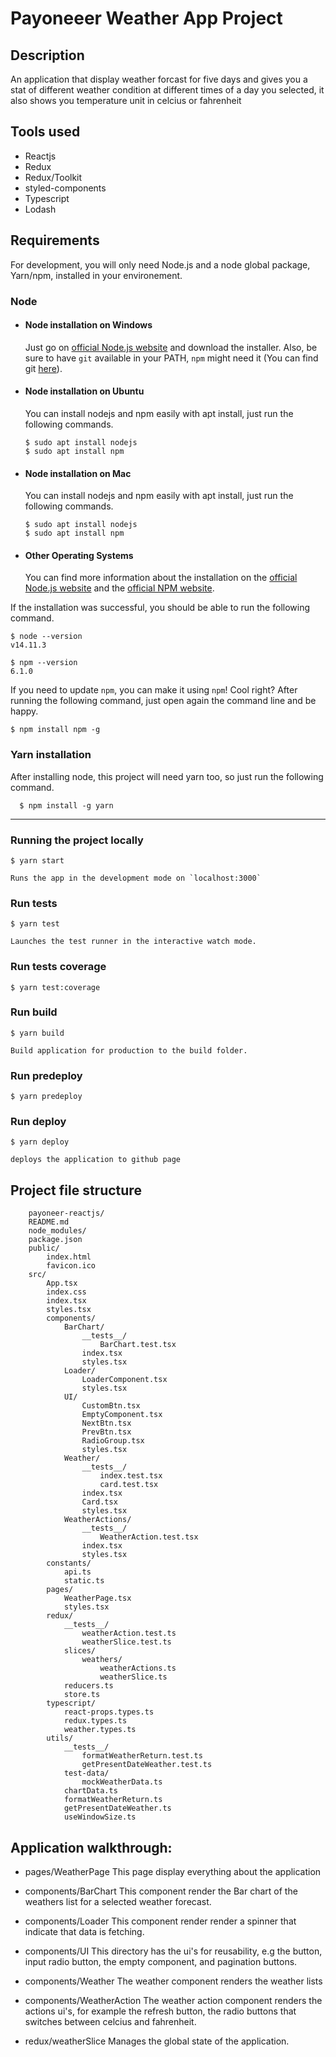 # Payoneeer Weather App Project

## Description

An application that display weather forcast for five days and gives you a stat of different weather condition at different times of a day you selected, it also shows you temperature unit in celcius or fahrenheit

## Tools used

- Reactjs
- Redux
- Redux/Toolkit
- styled-components
- Typescript
- Lodash

## Requirements

For development, you will only need Node.js and a node global package, Yarn/npm, installed in your environement.

### Node

- #### Node installation on Windows

  Just go on [official Node.js website](https://nodejs.org/) and download the installer.
  Also, be sure to have `git` available in your PATH, `npm` might need it (You can find git [here](https://git-scm.com/)).

- #### Node installation on Ubuntu

  You can install nodejs and npm easily with apt install, just run the following commands.

      $ sudo apt install nodejs
      $ sudo apt install npm

- #### Node installation on Mac

  You can install nodejs and npm easily with apt install, just run the following commands.

      $ sudo apt install nodejs
      $ sudo apt install npm

- #### Other Operating Systems
  You can find more information about the installation on the [official Node.js website](https://nodejs.org/) and the [official NPM website](https://npmjs.org/).

If the installation was successful, you should be able to run the following command.

    $ node --version
    v14.11.3

    $ npm --version
    6.1.0

If you need to update `npm`, you can make it using `npm`! Cool right? After running the following command, just open again the command line and be happy.

    $ npm install npm -g

###

### Yarn installation

After installing node, this project will need yarn too, so just run the following command.

      $ npm install -g yarn

---

### Running the project locally

    $ yarn start

    Runs the app in the development mode on `localhost:3000`

### Run tests

    $ yarn test

    Launches the test runner in the interactive watch mode.

### Run tests coverage

    $ yarn test:coverage

### Run build

    $ yarn build

    Build application for production to the build folder.

### Run predeploy

    $ yarn predeploy

### Run deploy

    $ yarn deploy

    deploys the application to github page

## Project file structure

```
    payoneer-reactjs/
    README.md
    node_modules/
    package.json
    public/
        index.html
        favicon.ico
    src/
        App.tsx
        index.css
        index.tsx
        styles.tsx
        components/
            BarChart/
                __tests__/
                    BarChart.test.tsx
                index.tsx
                styles.tsx
            Loader/
                LoaderComponent.tsx 
                styles.tsx
            UI/
                CustomBtn.tsx                        
                EmptyComponent.tsx                        
                NextBtn.tsx                        
                PrevBtn.tsx                        
                RadioGroup.tsx 
                styles.tsx  
            Weather/
                __tests__/
                    index.test.tsx
                    card.test.tsx
                index.tsx                     
                Card.tsx  
                styles.tsx 
            WeatherActions/
                __tests__/
                    WeatherAction.test.tsx
                index.tsx  
                styles.tsx
        constants/
            api.ts
            static.ts  
        pages/
            WeatherPage.tsx 
            styles.tsx 
        redux/
            __tests__/ 
                weatherAction.test.ts
                weatherSlice.test.ts
            slices/
                weathers/
                    weatherActions.ts
                    weatherSlice.ts
            reducers.ts
            store.ts   
        typescript/
            react-props.types.ts        
            redux.types.ts        
            weather.types.ts 
        utils/
            __tests__/
                formatWeatherReturn.test.ts
                getPresentDateWeather.test.ts
            test-data/
                mockWeatherData.ts
            chartData.ts
            formatWeatherReturn.ts
            getPresentDateWeather.ts  
            useWindowSize.ts 
```

## Application walkthrough:

- pages/WeatherPage
    This page display everything about the application

- components/BarChart
    This component render the Bar chart of the weathers list for a selected weather forecast.

- components/Loader
    This component render render a spinner that indicate that data is fetching.

- components/UI
    This directory has the ui's for reusability, e.g the button, input radio button, the empty component, and pagination buttons.

- components/Weather
    The weather component renders the weather lists 

- components/WeatherAction
    The weather action component renders the actions ui's, for example the refresh button, the radio buttons that switches between celcius and fahrenheit.

- redux/weatherSlice
    Manages the global state of the application.
